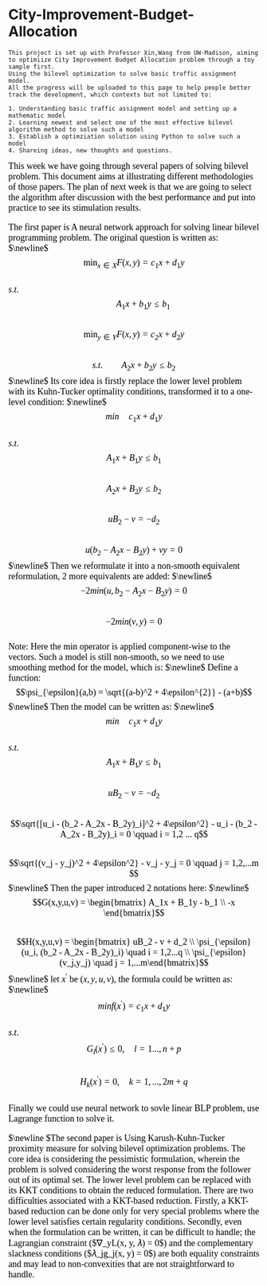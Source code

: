 # City-Improvement-Budget-Allocation

    This project is set up with Professor Xin,Wang from UW-Madison, aiming to optimiize City Improvement Budget Allocation problem through a toy sample first. 
    Using the bilevel optimization to solve basic traffic assignment model. 
    All the progress will be uploaded to this page to help people better track the development, which contexts but not limited to:

    1. Understanding basic traffic assignment model and setting up a mathematic model
    2. Learning newest and select one of the most effective bilevel algorithm method to solve such a model
    3. Establish a optimziation solution using Python to solve such a model
    4. Shareing ideas, new thoughts and questions.
  <font color=black size=4 face=雅黑> This week we have going through several papers of solving bilevel problem. This document aims at illustrating different methodologies of those papers. The plan of next week is that we are going to select the algorithm after discussion with the best performance and put into practice to see its stimulation results. 

<font color=black size=4 face=雅黑> The first paper is A neural network approach for solving linear bilevel programming problem. The original question is written as: 
    $\newline$
    $$ \mathop{min}_{x \in X} F(x,y) = c_1x + d_1y$$ \
    $s.t.$
    $$ \qquad A_1x + b_1y \leq b_1$$ \
    $$ \mathop{min}_{y \in Y} F(x,y) = c_2x + d_2y $$    
    $$s.t. \qquad A_2x + b_2y \leq b_2$$ 
    $\newline$
    Its core idea is firstly replace the lower level problem with its Kuhn-Tucker optimality conditions, transformed it to a one-level condition:
    $\newline$
    $$min \quad c_1x + d_1y$$\
    $s.t.$
    $$A_1x + B_1y \leq b_1$$\
    $$A_2x + B_2y \leq b_2$$\
    $$uB_2 - v = -d_2 $$\
    $$u(b_2 - A_2x - B_2y) + vy = 0$$
    $\newline$
    Then we reformulate it into a non-smooth equivalent reformulation, 2 more equivalents are added:
    $\newline$
    $$-2min(u,b_2-A_2x-B_2y) = 0$$ \
    $$-2min(v,y) = 0$$ \
    Note: Here the min operator is applied component-wise to the vectors. Such a model is still non-smooth, so we need to use smoothing method for the model, which is: 
    $\newline$
    Define a function: $$\psi_{\epsilon}(a,b) = \sqrt{(a-b)^2 + 4\epsilon^{2}} - (a+b)$$
    $\newline$
    Then the model can be written as:
    $\newline$
    $$min \quad c_1x + d_1y$$\
    $s.t.$
    $$A_1x + B_1y \leq b_1$$\
    $$uB_2 - v = -d_2 $$\
    $$\sqrt{[u_i - (b_2 - A_2x - B_2y)_i]^2 + 4\epsilon^2} - u_i - (b_2 - A_2x - B_2y)_i = 0 \qquad  i = 1,2 ... q$$ \
    $$\sqrt{(v_j - y_j)^2 + 4\epsilon^2} - v_j - y_j = 0 \qquad j = 1,2,...m $$
    $\newline$
    Then the paper introduced 2 notations here:
    $\newline$
    $$G(x,y,u,v) = \begin{bmatrix} A_1x + B_1y - b_1 \\ -x \end{bmatrix}$$ \
    $$H(x,y,u,v) = \begin{bmatrix} uB_2 - v + d_2 \\ \psi_{\epsilon}(u_i, (b_2 - A_2x - B_2y)_i) \quad i = 1,2...q \\ \psi_{\epsilon}(v_j,y_j)  \quad j = 1,...m\end{bmatrix}$$
    $\newline$
    let $x^{'}$ be $(x,y,u,v)$, the formula could be written as:
    $\newline$
    $$min f(x^{'}) = c_1x + d_1y$$ \
    $s.t.$
    $$G_l(x^{'}) \leq 0, \quad l=1 ... ,n+p$$ \
    $$H_k(x^{'}) = 0, \quad k = 1,...,2m+q$$ \
    Finally we could use neural network to sovle linear BLP problem, use Lagrange function to solve it.

<font color=black size=4 face=雅黑> 
    $\newline $The second paper is Using Karush-Kuhn-Tucker proximity measure for solving bilevel
optimization problems. The core idea is considering the pessimistic formulation, wherein the problem is solved considering the worst response from the follower out of its optimal set. The lower level problem can be replaced with its KKT conditions to obtain the reduced formulation. There are two difficulties associated with a KKT-based reduction. Firstly, a KKT-based
reduction can be done only for very special problems where the lower level satisfies certain regularity conditions.  Secondly, even when the formulation can be written, it can be difficult to handle; the Lagrangian constraint ($∇_yL(x, y, 𝜆) = 0$) and the complementary slackness conditions ($𝜆_jg_j(x, y) = 0$) are both equality constraints and may lead to non-convexities that are not straightforward to handle. 

